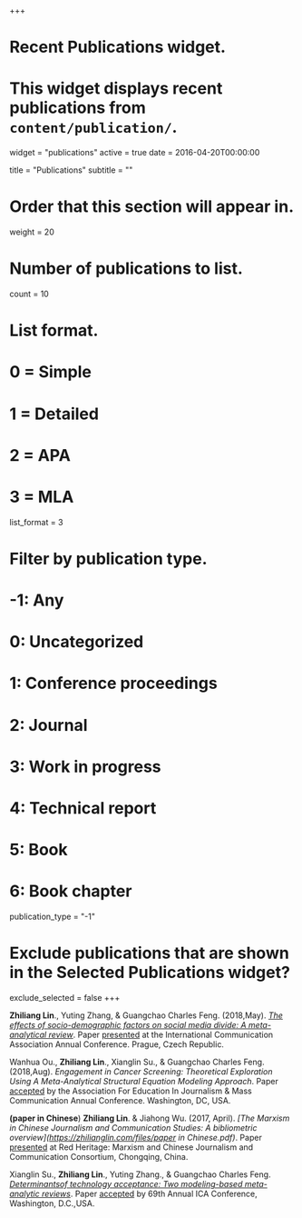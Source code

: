 +++
# Recent Publications widget.
# This widget displays recent publications from `content/publication/`.
widget = "publications"
active = true
date = 2016-04-20T00:00:00

title = "Publications"
subtitle = ""

# Order that this section will appear in.
weight = 20

# Number of publications to list.
count = 10

# List format.
#   0 = Simple
#   1 = Detailed
#   2 = APA
#   3 = MLA
list_format = 3

# Filter by publication type.
# -1: Any
#  0: Uncategorized
#  1: Conference proceedings
#  2: Journal
#  3: Work in progress
#  4: Technical report
#  5: Book
#  6: Book chapter
publication_type = "-1"

# Exclude publications that are shown in the Selected Publications widget?
exclude_selected = false
+++

**Zhiliang Lin**., Yuting Zhang, & Guangchao Charles Feng. (2018,May). *[The effects of socio-demographic factors on social media divide: A meta-analytical review](https://zhilianglin.com/files/paper1.pdf)*. Paper <u>presented</u> at the International Communication Association Annual Conference. Prague, Czech Republic.

Wanhua Ou., **Zhiliang Lin**., Xianglin Su., & Guangchao Charles Feng.  (2018,Aug).  *Engagement in Cancer Screening: Theoretical Exploration Using A Meta-Analytical Structural Equation Modeling Approach*. Paper <u>accepted</u> by the Association For Education In Journalism & Mass Communication Annual Conference. Washington, DC, USA.

**(paper in Chinese**) **Zhiliang Lin**. & Jiahong Wu. (2017, April). *[The Marxism in Chinese Journalism and Communication Studies: A bibliometric overview](https://zhilianglin.com/files/paper in Chinese.pdf)*. Paper <u>presented</u> at Red Heritage: Marxism and Chinese Journalism and Communication Consortium, Chongqing, China.

Xianglin Su., **Zhiliang Lin**., Yuting Zhang., & Guangchao Charles Feng. *[Determinantsof technology acceptance: Two modeling-based meta-analytic reviews](https://zhilianglin.com/files/paper3.pdf)*. Paper <u>accepted</u> by 69th Annual ICA Conference, Washington, D.C.,USA.
